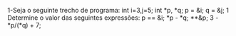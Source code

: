 1-Seja o seguinte trecho de programa:
int i=3,j=5;
int *p, *q;
p = &i;
q = &j;
1
Determine o valor das seguintes expressões:
p == &i;
*p - *q;
**&p;
3 - *p/(*q) + 7;